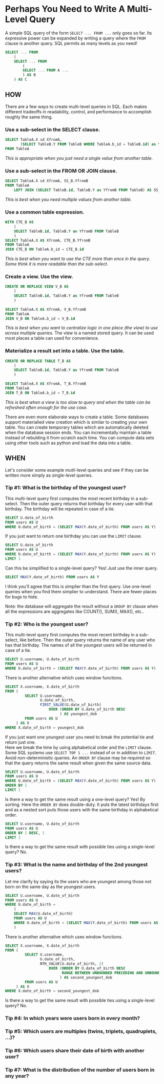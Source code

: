 # Perhaps You Need to Write A Multi-Level Query

A simple SQL query of the form `SELECT ... FROM ...` only goes so far. Its expressive power can be expanded by writing a query where the `FROM` clause is another query. SQL permits as many levels as you need!

```sql
SELECT ... FROM
    (
    SELECT ... FROM
        (
        SELECT ... FROM A ...
        ) AS B
    ) AS C
```

## HOW
There are a few ways to create multi-level queries in SQL. Each makes different tradeoffs in readability, control, and performance to accomplish roughly the same thing. 

### Use a sub-select in the SELECT clause.
```sql
SELECT TableA.X sd XfromA, 
       (SELECT TableB.Y FROM TableB WHERE TableA.b_id = TableB.id) as YfromB
FROM TableA
```
*This is appropriate when you just need a single value from another table.*

### Use a sub-select in the FROM OR JOIN clause.
```sql
SELECT TableA.X sd XfromA, SS_B.YfromB
FROM TableA
    LEFT JOIN (SELECT TableB.id, TableB.Y as YfromB FROM TableB) AS SS_B ON TableA.b_id = SS_B.id
```
*This is best when you need multiple values from another table.*

### Use a common table expression.
```sql
WITH CTE_B AS
    (
    SELECT TableB.id, TableB.Y as YfromB FROM TableB
    )
SELECT TableA.X AS XfromA, CTE_B.YfromB
FROM TableA
JOIN CTE_B ON TableA.b_id = CTE_B.id
```
*This is best when you want to use the CTE more than once in the query. Some think it is more readable than the sub-select.*

### Create a view. Use the view.
```sql
CREATE OR REPLACE VIEW V_B AS
    (
    SELECT TableB.id, TableB.Y as YfromB FROM TableB
    )
    
SELECT TableA.X AS XfromA, V_B.YfromB
FROM TableA
JOIN V_B ON TableA.b_id = V_B.id
```
*This is best when you want to centralize logic in one place (the view) to use across multiple queries.*
The view is a named stored query. It can be used most places a table can used for convenience. 

### Materialize a result set into a table. Use the table.
```sql
CREATE OR REPLACE TABLE T_B AS
    (
    SELECT TableB.id, TableB.Y as YfromB FROM TableB
    )
    
SELECT TableA.X AS XfromA, T_B.YfromB
FROM TableA
JOIN T_B ON TableA.b_id = T_B.id
```
*This is best when a view is too slow to query and when the table can be refreshed often enough for the use case.*

There are even more elaborate ways to create a table. Some databases support materialied view creation which is similar to creating your own table. You can create temporary tables which are automatically deleted when the database session ends. You can incrementally maintain a table instead of rebulding it from scratch each time. You can compute data sets using other tools such as python and load the data into a table.

## WHEN
Let's consider some example mutli-level queries and see if they can be written more simply as single-level queries.

### Tip #1: What is the birthday of the youngest user?
This multi-level query first computes the most recent birthday in a sub-select. 
Then the outer query returns that birthday for every user with that birthday. 
The birthday will be repeated in case of a tie.
```sql
SELECT U.date_of_birth
FROM users AS U
WHERE U.date_of_birth = (SELECT MAX(Y.date_of_birth) FROM users AS Y)
```

If you just want to return one birthday you can use the `LIMIT` clause.  

```sql
SELECT U.date_of_birth
FROM users AS U
WHERE U.date_of_birth = (SELECT MAX(Y.date_of_birth) FROM users AS Y)
LIMIT 1
```

Can this be simplified to a single-level query? Yes! Just use the inner query. 
```sql
SELECT MAX(Y.date_of_birth) FROM users AS Y
```
I think you'll agree that this is simplier than the first query.
Use one-level queries when you find them simplier to understand. There are fewer places for bugs to hide.

Note: the database will aggregate the result without a `GROUP BY` clause when all the expressions are aggregates like COUNT(), SUM(), MAX(), etc..

### Tip #2: Who is the youngest user?

This multi-level query first computes the most recent birthday in a sub-select, like before. 
Then the outer query returns the name of any user who has that birthday. 
The names of all the youngest users will be returned in case of a tie.
```sql
SELECT U.username, U.date_of_birth
FROM users AS U
WHERE U.date_of_birth = (SELECT MAX(Y.date_of_birth) FROM users AS Y)
```

There is another alternative which uses window functions.
```sql
SELECT X.username, X.date_of_birth
FROM (
         SELECT U.username,
                U.date_of_birth,
                FIRST_VALUE(U.date_of_birth)
                    OVER (ORDER BY U.date_of_birth DESC
                         ) AS youngest_dob
         FROM users AS U
     ) AS X
WHERE X.date_of_birth = youngest_dob
```

If you just want one youngest user you need to break the potential tie and return just one.  
Here we break the time by using alphabetical order and the `LIMIT` clause.  
Some SQL systems use `SELECT TOP 1 ...` instead of or in addition to `LIMIT`.
Avoid non-deterministic queries. 
An `ORDER BY` clause may be required so that the query returns the same result when given the same source data. 

```sql
SELECT U.username, U.date_of_birth
FROM users AS U
WHERE U.date_of_birth = (SELECT MAX(Y.date_of_birth) FROM users AS Y)
ORDER BY 1
LIMIT 1
```

Is there a way to get the same result using a one-level query? Yes! By sorting. 
Here the `ORDER BY` does double-duty. 
It puts the latest birthdays first and as a nested sort puts those users with the same birthday in alphabetical order.

```sql
SELECT U.username, U.date_of_birth
FROM users AS U
ORDER BY 2 DESC, 1
LIMIT 1
```

Is there a way to get the same result with possible ties using a single-level query? No.

### Tip #3: What is the name and birthday of the 2nd youngest users?

Let me clarify by saying its the users who are youngest among those not born on the same day as the youngest users.

```sql
SELECT U.username, U.date_of_birth
FROM users AS U
WHERE U.date_of_birth =
    (
    SELECT MAX(U.date_of_birth)
    FROM users AS U
    WHERE U.date_of_birth < (SELECT MAX(Y.date_of_birth) FROM users AS Y)
    )
```

There is another alternative which uses window functions.
```sql
SELECT X.username, X.date_of_birth
FROM (
         SELECT U.username,
                U.date_of_birth,
                NTH_VALUE(U.date_of_birth, 2)
                    OVER (ORDER BY U.date_of_birth DESC
                          RANGE BETWEEN UNBOUNDED PRECEDING AND UNBOUNDED FOLLOWING
                         ) AS second_youngest_dob
         FROM users AS U
     ) AS X
WHERE X.date_of_birth = second_youngest_dob
```

Is there a way to get the same result with possible ties using a single-level query? No.

### Tip #4: In which years were users born in every month?
### Tip #5: Which users are multiples (twins, triplets, quadruplets, ...)?
### Tip #6: Which users share their date of birth with another user?
### Tip #7: What is the distribution of the number of users born in any year?
